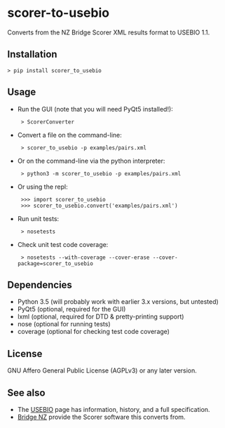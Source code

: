 scorer-to-usebio
================

Converts from the NZ Bridge Scorer XML results format to USEBIO 1.1.

Installation
------------

    > pip install scorer_to_usebio

Usage
-----
 * Run the GUI (note that you will need PyQt5 installed!):

        > ScorerConverter

 * Convert a file on the command-line:

        > scorer_to_usebio -p examples/pairs.xml

 * Or on the command-line via the python interpreter:

        > python3 -m scorer_to_usebio -p examples/pairs.xml

 * Or using the repl:

        >>> import scorer_to_usebio
        >>> scorer_to_usebio.convert('examples/pairs.xml')

 * Run unit tests:

        > nosetests

 * Check unit test code coverage:

        > nosetests --with-coverage --cover-erase --cover-package=scorer_to_usebio

Dependencies
------------
 * Python 3.5 (will probably work with earlier 3.x versions, but untested)
 * PyQt5 (optional, required for the GUI)
 * lxml (optional, required for DTD & pretty-printing support)
 * nose (optional for running tests)
 * coverage (optional for checking test code coverage)

License
-------

GNU Affero General Public License (AGPLv3) or any later version.

See also
--------
 * The [USEBIO](http://www.usebio.org/) page has information, history, and a full specification.
 * [Bridge NZ](http://bridgenz.co.nz/) provide the Scorer software this converts from.
